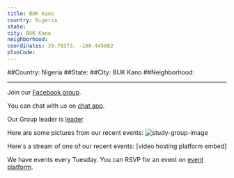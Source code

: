 ```yaml
---
title: BUK Kano
country: Nigeria
state: 
city: BUK Kano
neighborhood: 
coordinates: 39.78373, -100.445882
plusCode:
---
```


##Country: Nigeria
##State: 
##City: BUK Kano
##Neighborhood: 
*****
Join our [Facebook group](https://www.facebook.com/groups/free.code.camp.kano).

You can chat with us on [chat app]().

Our Group leader is [leader]()

Here are some pictures from our recent events:
![study-group-image]()

Here's a stream of one of our recent events:
[video hosting platform embed]

We have events every Tuesday. You can RSVP for an event on [event platform]().
